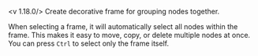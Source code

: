 <v 1.18.0/>
Create decorative frame for grouping nodes together.

When selecting a frame, it will automatically select all nodes within the frame. This makes it easy to move, copy, or delete multiple nodes at once. You can press `Ctrl` 
to select only the frame itself.